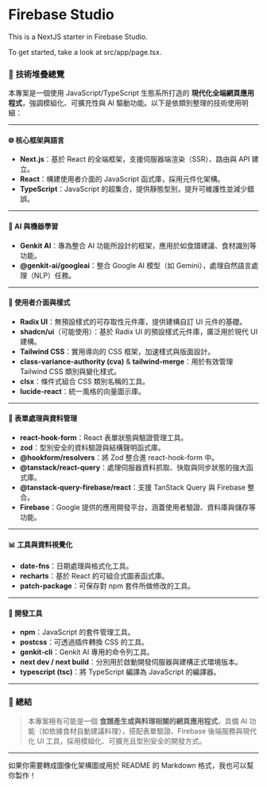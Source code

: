 # Firebase Studio

This is a NextJS starter in Firebase Studio.

To get started, take a look at src/app/page.tsx.



### 🔧 **技術堆疊總覽**

本專案是一個使用 JavaScript/TypeScript 生態系所打造的 **現代化全端網頁應用程式**，強調模組化、可擴充性與 AI 驅動功能。以下是依類別整理的技術使用明細：

---

#### 🌐 **核心框架與語言**
- **Next.js**：基於 React 的全端框架，支援伺服器端渲染（SSR）、路由與 API 建立。
- **React**：構建使用者介面的 JavaScript 函式庫，採用元件化架構。
- **TypeScript**：JavaScript 的超集合，提供靜態型別，提升可維護性並減少錯誤。

---

#### 🤖 **AI 與機器學習**
- **Genkit AI**：專為整合 AI 功能所設計的框架，應用於如食譜建議、食材識別等功能。
- **@genkit-ai/googleai**：整合 Google AI 模型（如 Gemini），處理自然語言處理（NLP）任務。

---

#### 🎨 **使用者介面與樣式**
- **Radix UI**：無預設樣式的可存取性元件庫，提供建構自訂 UI 元件的基礎。
- **shadcn/ui**（可能使用）：基於 Radix UI 的預設樣式元件庫，廣泛用於現代 UI 建構。
- **Tailwind CSS**：實用導向的 CSS 框架，加速樣式與版面設計。
- **class-variance-authority (cva)** & **tailwind-merge**：用於有效管理 Tailwind CSS 類別與變化樣式。
- **clsx**：條件式組合 CSS 類別名稱的工具。
- **lucide-react**：統一風格的向量圖示庫。

---

#### 📝 **表單處理與資料管理**
- **react-hook-form**：React 表單狀態與驗證管理工具。
- **zod**：型別安全的資料驗證與結構聲明函式庫。
- **@hookform/resolvers**：將 Zod 整合進 react-hook-form 中。
- **@tanstack/react-query**：處理伺服器資料抓取、快取與同步狀態的強大函式庫。
- **@tanstack-query-firebase/react**：支援 TanStack Query 與 Firebase 整合。
- **Firebase**：Google 提供的應用開發平台，涵蓋使用者驗證、資料庫與儲存等功能。

---

#### 📊 **工具與資料視覺化**
- **date-fns**：日期處理與格式化工具。
- **recharts**：基於 React 的可組合式圖表函式庫。
- **patch-package**：可保存對 npm 套件所做修改的工具。

---

#### 🧰 **開發工具**
- **npm**：JavaScript 的套件管理工具。
- **postcss**：可透過插件轉換 CSS 的工具。
- **genkit-cli**：Genkit AI 專用的命令列工具。
- **next dev / next build**：分別用於啟動開發伺服器與建構正式環境版本。
- **typescript (tsc)**：將 TypeScript 編譯為 JavaScript 的編譯器。

---

### 📌 總結  
> 本專案極有可能是一個 **食譜產生或與料理相關的網頁應用程式**，具備 AI 功能（如依據食材自動建議料理），搭配表單驗證、Firebase 後端服務與現代化 UI 工具，採用模組化、可擴充且型別安全的開發方式。

---

如果你需要轉成圖像化架構圖或用於 README 的 Markdown 格式，我也可以幫你製作！
